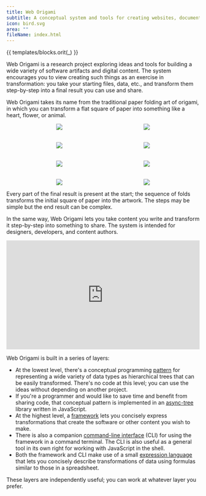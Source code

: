 ```yaml
---
title: Web Origami
subtitle: A conceptual system and tools for creating websites, documentation, data sets, and other content
icon: bird.svg
area: ""
fileName: index.html
---
```


{{ templates/blocks.orit(_) }}

Web Origami is a research project exploring ideas and tools for building a wide variety of software artifacts and digital content. The system encourages you to view creating such things as an exercise in transformation: you take your starting files, data, etc., and transform them step-by-step into a final result you can use and share.

Web Origami takes its name from the traditional paper folding art of origami, in which you can transform a flat square of paper into something like a heart, flower, or animal.

<figure style="align-items: center; display: grid; gap: 2rem; grid-template-columns: repeat(auto-fit, minmax(125px, 1fr)); justify-items: center;">
  <img src="/assets/heart/step1.svg">
  <img src="/assets/heart/step2.svg">
  <img src="/assets/heart/step3.svg">
  <img src="/assets/heart/step4.svg">
  <img src="/assets/heart/step5.svg">
  <img src="/assets/heart/step6.svg">
  <img src="/assets/heart/step7.svg">
  <img src="/assets/heart/step8.svg">
</figure>

Every part of the final result is present at the start; the sequence of folds transforms the initial square of paper into the artwork. The steps may be simple but the end result can be complex.

In the same way, Web Origami lets you take content you write and transform it step-by-step into something to share. The system is intended for designers, developers, and content authors.

<iframe style="aspect-ratio: 16/9; max-width: 100%; width: 560px;" src="https://www.youtube.com/embed/H5qu0sHLbi0" title="YouTube video player" frameborder="0" allow="accelerometer; autoplay; clipboard-write; encrypted-media; gyroscope; picture-in-picture; web-share" allowfullscreen></iframe>

Web Origami is built in a series of layers:

- At the lowest level, there's a conceptual programming [pattern](/pattern/) for representing a wide variety of data types as hierarchical trees that can be easily transformed. There's no code at this level; you can use the ideas without depending on another project.
- If you're a programmer and would like to save time and benefit from sharing code, that conceptual pattern is implemented in an [async-tree](/async-tree/) library written in JavaScript.
- At the highest level, a [framework](/framework/) lets you concisely express transformations that create the software or other content you wish to make.
- There is also a companion [command-line interface](/cli/) (CLI) for using the framework in a command terminal. The CLI is also useful as a general tool in its own right for working with JavaScript in the shell.
- Both the framework and CLI make use of a small [expression language](/language/) that lets you concisely describe transformations of data using formulas similar to those in a spreadsheet.

These layers are independently useful; you can work at whatever layer you prefer.
